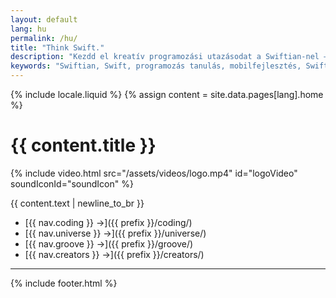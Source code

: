 ```yaml
---
layout: default
lang: hu
permalink: /hu/
title: "Think Swift."
description: "Kezdd el kreatív programozási utazásodat a Swiftian-nel – egy interaktív, gondosan összeállított platform a Swift nyelv elsajátításához."
keywords: "Swiftian, Swift, programozás tanulás, mobilfejlesztés, Swift nyelv"
---
```


{% include locale.liquid %}
{% assign content = site.data.pages[lang].home %}

# {{ content.title }}

{% include video.html src="/assets/videos/logo.mp4" id="logoVideo" soundIconId="soundIcon" %}

{{ content.text | newline_to_br }}

- [{{ nav.coding }} →]({{ prefix }}/coding/)
- [{{ nav.universe }} →]({{ prefix }}/universe/)
- [{{ nav.groove }} →]({{ prefix }}/groove/)
- [{{ nav.creators }} →]({{ prefix }}/creators/)

---
{% include footer.html %}